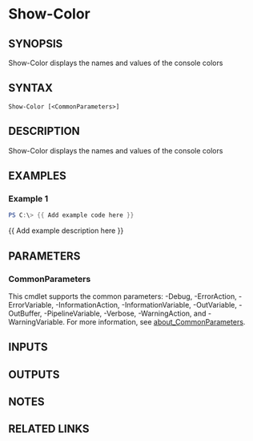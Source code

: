 ﻿---
external help file: PoshFunctions-help.xml
Module Name: poshfunctions
online version:
schema: 2.0.0
---

# Show-Color

## SYNOPSIS
Show-Color displays the names and values of the console colors

## SYNTAX

```
Show-Color [<CommonParameters>]
```

## DESCRIPTION
Show-Color displays the names and values of the console colors

## EXAMPLES

### Example 1
```powershell
PS C:\> {{ Add example code here }}
```

{{ Add example description here }}

## PARAMETERS

### CommonParameters
This cmdlet supports the common parameters: -Debug, -ErrorAction, -ErrorVariable, -InformationAction, -InformationVariable, -OutVariable, -OutBuffer, -PipelineVariable, -Verbose, -WarningAction, and -WarningVariable. For more information, see [about_CommonParameters](http://go.microsoft.com/fwlink/?LinkID=113216).

## INPUTS

## OUTPUTS

## NOTES

## RELATED LINKS
